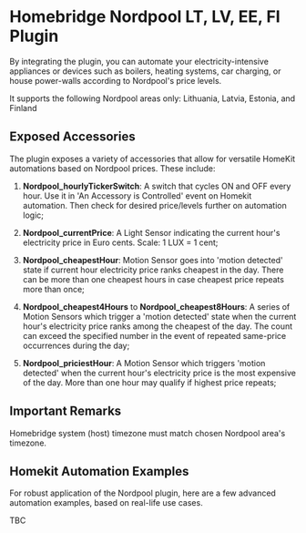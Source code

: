# Homebridge Nordpool LT, LV, EE, FI Plugin #

By integrating the plugin, you can automate your electricity-intensive appliances or devices such as boilers, heating systems, car charging, or house power-walls according to Nordpool's price levels.

It supports the following Nordpool areas only: Lithuania, Latvia, Estonia, and Finland

## Exposed Accessories ##

The plugin exposes a variety of accessories that allow for versatile HomeKit automations based on Nordpool prices. These include:

1. **Nordpool_hourlyTickerSwitch**: A switch that cycles ON and OFF every hour. Use it in 'An Accessory is Controlled' event on Homekit automation. Then check for desired price/levels further on automation logic;

1. **Nordpool_currentPrice**: A Light Sensor indicating the current hour's electricity price in Euro cents. Scale: 1 LUX = 1 cent;

1. **Nordpool_cheapestHour**: Motion Sensor goes into 'motion detected' state if current hour electricity price ranks cheapest in the day. There can be more than one cheapest hours in case cheapest price repeats more than once;

1. **Nordpool_cheapest4Hours** to **Nordpool_cheapest8Hours**: A series of Motion Sensors which trigger a 'motion detected' state when the current hour's electricity price ranks among the cheapest of the day. The count can exceed the specified number in the event of repeated same-price occurrences during the day;

1. **Nordpool_priciestHour**: A Motion Sensor which triggers 'motion detected' when the current hour's electricity price is the most expensive of the day. More than one hour may qualify if highest price repeats;

## Important Remarks ##

Homebridge system (host) timezone must match chosen Nordpool area's timezone.

## Homekit Automation Examples ##

For robust application of the Nordpool plugin, here are a few advanced automation examples, based on real-life use cases.

TBC
